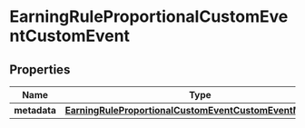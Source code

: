 

# EarningRuleProportionalCustomEventCustomEvent


## Properties

| Name | Type | Description | Notes |
|------------ | ------------- | ------------- | -------------|
|**metadata** | [**EarningRuleProportionalCustomEventCustomEventMetadata**](EarningRuleProportionalCustomEventCustomEventMetadata.md) |  |  |



